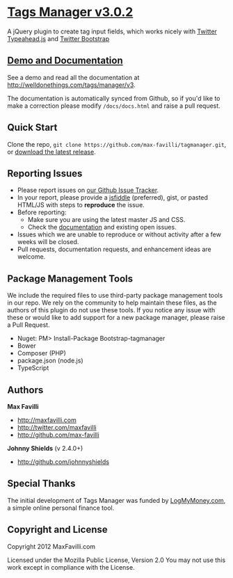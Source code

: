 # [Tags Manager v3.0.2](http://welldonethings.com/tags/manager/v3)

A jQuery plugin to create tag input fields, which works nicely with [Twitter Typeahead.js](http://twitter.github.io/typeahead.js/) and [Twitter Bootstrap](http://twitter.github.com/bootstrap)


## [Demo and Documentation](http://welldonethings.com/tags/manager/v3)

See a demo and read all the documentation at http://welldonethings.com/tags/manager/v3.

The documentation is automatically synced from Github, so if you'd like to make a correction please modify `/docs/docs.html` and raise a pull request.


## Quick Start

Clone the repo, `git clone https://github.com/max-favilli/tagmanager.git`, or [download the latest release](https://github.com/max-favilli/tagmanager/zipball/master).


## Reporting Issues

* Please report issues on [our Github Issue Tracker](https://github.com/max-favilli/tagmanager/issues).
* In your report, please provide a [jsfiddle](http://jsfiddle.net) (preferred), gist, or pasted HTML/JS with steps to **reproduce** the issue.
* Before reporting:
   * Make sure you are using the latest master JS and CSS.
   * Check the [documentation](http://welldonethings.com/tags/manager/v3) and existing open issues.
* Issues which we are unable to reproduce or without activity after a few weeks will be closed.
* Pull requests, documentation requests, and enhancement ideas are welcome.


## Package Management Tools

We include the required files to use third-party package management tools in our repo. We rely on the community to help
maintain these files, as the authors of this plugin do not use these tools. If you notice any issue with these or would like
to add support for a new package manager, please raise a Pull Request.

* Nuget: PM> Install-Package Bootstrap-tagmanager
* Bower
* Composer (PHP)
* package.json (node.js)
* TypeScript


## Authors

**Max Favilli**

+ http://maxfavilli.com
+ http://twitter.com/maxfavilli
+ http://github.com/max-favilli

**Johnny Shields** (v 2.4.0+)

+ http://github.com/johnnyshields


## Special Thanks

The initial development of Tags Manager was funded by [LogMyMoney.com](http://www.logmymoney.com), a simple online personal finance tool.


## Copyright and License

Copyright 2012 MaxFavilli.com

Licensed under the Mozilla Public License, Version 2.0
You may not use this work except in compliance with the License.

